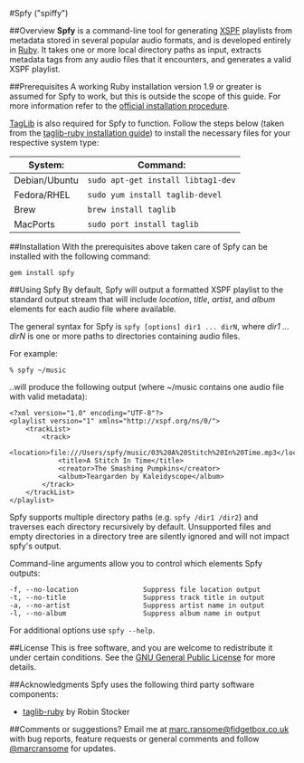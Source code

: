 #Spfy ("spiffy")

##Overview
**Spfy** is a command-line tool for generating [XSPF](http://xspf.org/) playlists from metadata stored in several popular audio formats, and is developed entirely in [Ruby](http://www.ruby-lang.org/).  It takes one or more local directory paths as input, extracts metadata tags from any audio files that it encounters, and generates a valid XSPF playlist.

##Prerequisites
A working Ruby installation version 1.9 or greater is assumed for Spfy to work, but this is outside the scope of this guide.  For more information refer to the [official installation procedure](http://www.ruby-lang.org/en/downloads/).

[TagLib](http://developer.kde.org/~wheeler/taglib.html) is also required for Spfy to function.  Follow the steps below (taken from the [taglib-ruby installation guide](http://robinst.github.com/taglib-ruby/)) to install the necessary files for your respective system type:

| System:       |  Command:                          |
|---------------|------------------------------------|
| Debian/Ubuntu | `sudo apt-get install libtag1-dev` |
| Fedora/RHEL   | `sudo yum install taglib-devel`    |
| Brew          | `brew install taglib`              |
| MacPorts      | `sudo port install taglib`         |

##Installation
With the prerequisites above taken care of Spfy can be installed with the following command:

	gem install spfy

##Using Spfy
By default, Spfy will output a formatted XSPF playlist to the standard output stream that will include _location_, _title_, _artist_, and _album_ elements for each audio file where available.

The general syntax for Spfy is `spfy [options] dir1 ... dirN`, where _dir1 ... dirN_ is one or more paths to directories containing audio files.

For example:

	% spfy ~/music
	
..will produce the following output (where ~/music contains one audio file with valid metadata):

	<?xml version="1.0" encoding="UTF-8"?>
	<playlist version="1" xmlns="http://xspf.org/ns/0/">
		<trackList>
			<track>
				<location>file:///Users/spfy/music/03%20A%20Stitch%20In%20Time.mp3</location>
				<title>A Stitch In Time</title>
				<creator>The Smashing Pumpkins</creator>
				<album>Teargarden by Kaleidyscope</album>
			</track>
		</trackList>
	</playlist>
	
Spfy supports multiple directory paths (e.g. `spfy /dir1 /dir2`) and traverses each directory recursively by default.  Unsupported files and empty directories in a directory tree are silently ignored and will not impact spfy's output.

Command-line arguments allow you to control which elements Spfy outputs:

    -f, --no-location                Suppress file location output
    -t, --no-title                   Suppress track title in output
    -a, --no-artist                  Suppress artist name in output
    -l, --no-album                   Suppress album name in output

For additional options use `spfy --help`.

##License
This is free software, and you are welcome to redistribute it under certain conditions.  See the [GNU General Public License](http://www.gnu.org/licenses/gpl.html) for more details.

##Acknowledgments
Spfy uses the following third party software components:
 
* [taglib-ruby](http://robinst.github.com/taglib-ruby/) by Robin Stocker

##Comments or suggestions?
Email me at [marc.ransome@fidgetbox.co.uk](marc.ransome@fidgetbox.co.uk) with bug reports, feature requests or general comments and follow [@marcransome](http://www.twitter.com/marcransome) for updates.
